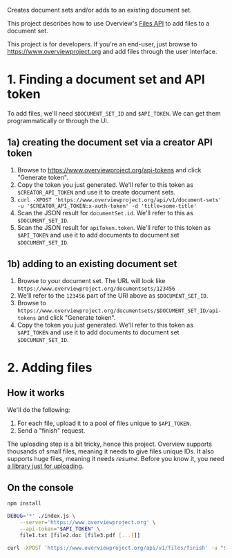 Creates document sets and/or adds to an existing document set.

This project describes how to use Overview's
[Files API](http://docs.overviewproject.apiary.io/#reference/files) to add
files to a document set.

This project is for developers. If you're an end-user, just browse to
https://www.overviewproject.org and add files through the user interface.

# 1. Finding a document set and API token

To add files, we'll need `$DOCUMENT_SET_ID` and `$API_TOKEN`. We can get them
programmatically or through the UI.

## 1a) creating the document set via a creator API token

1. Browse to https://www.overviewproject.org/api-tokens and click "Generate token".
2. Copy the token you just generated. We'll refer to this token as `$CREATOR_API_TOKEN` and use it to create document sets.
3. `curl -XPOST 'https://www.overviewproject.org/api/v1/document-sets' -u '$CREATOR_API_TOKEN:x-auth-token' -d 'title=some-title'`
4. Scan the JSON result for `documentSet.id`. We'll refer to this as `$DOCUMENT_SET_ID`.
5. Scan the JSON result for `apiToken.token`. We'll refer to this token as `$API_TOKEN` and use it to add documents to document set `$DOCUMENT_SET_ID`.

## 1b) adding to an existing document set

1. Browse to your document set. The URL will look like `https://www.overviewproject.org/documentsets/123456`
2. We'll refer to the `123456` part of the URl above as `$DOCUMENT_SET_ID`.
3. Browse to `https://www.overviewproject.org/documentsets/$DOCUMENT_SET_ID/api-tokens` and click "Generate token".
4. Copy the token you just generated. We'll refer to this token as `$API_TOKEN` and use it to add documents to document set `$DOCUMENT_SET_ID`.

# 2. Adding files

## How it works

We'll do the following:

1. For each file, upload it to a pool of files unique to `$API_TOKEN`.
2. Send a "finish" request.

The uploading step is a bit tricky, hence this project. Overview supports thousands of small files, meaning it needs to give files unique IDs. It also supports huge files, meaning it needs _resume_. Before you know it, you need [a library just for uploading](https://github.com/overview/js-mass-upload).

## On the console

```sh
npm install

DEBUG='*' ./index.js \
    --server='https://www.overviewproject.org' \
    --api-token="$API_TOKEN" \
    file1.txt [file2.doc [file3.pdf [...]]]

curl -XPOST 'https://www.overviewproject.org/api/v1/files/finish' -u "$API_TOKEN:x-auth-token"
```
